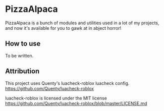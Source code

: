 # PizzaAlpaca
PizzaAlpaca is a bunch of modules and utilities used in a lot of my projects, and now it's available for you to gawk at in abject horror!

## How to use
To be written.

## Attribution
This project uses Quenty's luacheck-roblox luacheck config. https://github.com/Quenty/luacheck-roblox

luacheck-roblox is licensed under the MIT license https://github.com/Quenty/luacheck-roblox/blob/master/LICENSE.md